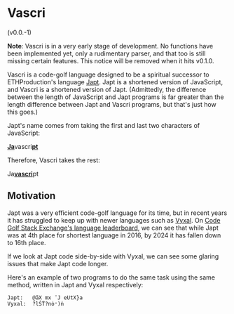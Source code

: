 # Vascri

(v0.0.-1)

**Note**: Vascri is in a very early stage of development. No functions have been
implemented yet, only a rudimentary parser, and that too is still missing
certain features. This notice will be removed when it hits v0.1.0.

Vascri is a code-golf language designed to be a spiritual successor to
ETHProduction's language [Japt]. Japt is a shortened version of JavaScript, and
Vascri is a shortened version of Japt. (Admittedly, the difference between the
length of JavaScript and Japt programs is far greater than the length difference
between Japt and Vascri programs, but that's just how this goes.)

Japt's name comes from taking the first and last two characters of JavaScript:

<!-- deno-fmt-ignore -->
<ins>**Ja**</ins>vascri<ins>**pt**</ins>

Therefore, Vascri takes the rest:

<!-- deno-fmt-ignore -->
Ja<ins>**vascri**</ins>pt

## Motivation

Japt was a very efficient code-golf language for its time, but in recent years
it has struggled to keep up with newer languages such as [Vyxal]. On
[Code Golf Stack Exchange's language leaderboard](https://codegolf.meta.stackexchange.com/a/8891/108687),
we can see that while Japt was at 4th place for shortest language in 2016, by
2024 it has fallen down to 16th place.

If we look at Japt code side-by-side with Vyxal, we can see some glaring issues
that make Japt code longer.

Here's an example of two programs to do the same task using the same method,
written in Japt and Vyxal respectively:

```
Japt:   @ãX mx ¯J eUtX}a
Vyxal:  ?lṠṪ?nȯ⁼)ṅ
```

[Japt]: https://github.com/ETHproductions/japt
[Vyxal]: https://github.com/Vyxal/Vyxal
